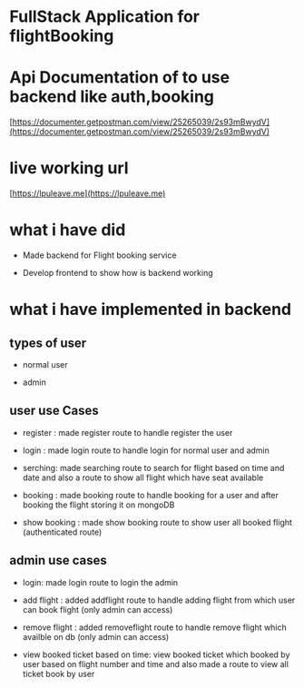 # FullStack Application for flightBooking

# Api Documentation of to use backend like auth,booking
[https://documenter.getpostman.com/view/25265039/2s93mBwydV](https://documenter.getpostman.com/view/25265039/2s93mBwydV)



# live working url
[https://lpuleave.me](https://lpuleave.me)

# what i have did

- Made backend for Flight booking service 
* Develop frontend to show how is backend working

# what i have implemented in backend 

## types of user
- normal user
* admin

## user use Cases
- register : made register route to handle register the user
- login :  made login route to handle login for normal user and admin

- serching: made searching route to search for flight based on time and date and also a route to show all flight which have seat available 

- booking : made booking route to handle booking for a user and after booking the flight storing it on mongoDB

- show booking : made show booking route to show user all booked flight (authenticated route)

## admin use cases
- login: made login route to login the admin
- add flight : added addflight route to handle adding flight from which user can book flight (only admin can access)

- remove flight : added removeflight route to handle remove flight which availble on db (only admin can access)

- view booked ticket based on time: view booked ticket which booked by user based on flight number and time and also made a route to view all ticket book by user 